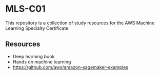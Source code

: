 # MLS-C01

This repository is a collection of study resources for the AWS Machine Learning Specialty Certificate.

## Resources

- Deep learning book
- Hands on machine learning
- https://github.com/aws/amazon-sagemaker-examples
